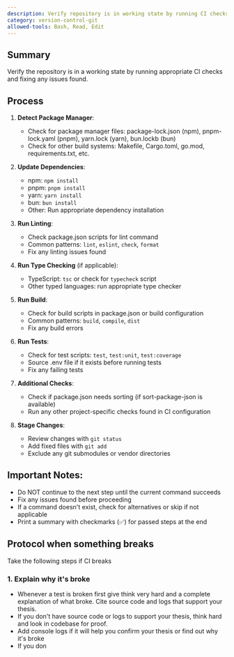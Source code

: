 ```yaml
---
description: Verify repository is in working state by running CI checks and fixing issues
category: version-control-git
allowed-tools: Bash, Read, Edit
---
```


## Summary

Verify the repository is in a working state by running appropriate CI checks and fixing any issues found.

## Process

1. **Detect Package Manager**:
   - Check for package manager files: package-lock.json (npm), pnpm-lock.yaml (pnpm), yarn.lock (yarn), bun.lockb (bun)
   - Check for other build systems: Makefile, Cargo.toml, go.mod, requirements.txt, etc.

2. **Update Dependencies**:
   - npm: `npm install`
   - pnpm: `pnpm install`
   - yarn: `yarn install`
   - bun: `bun install`
   - Other: Run appropriate dependency installation

3. **Run Linting**:
   - Check package.json scripts for lint command
   - Common patterns: `lint`, `eslint`, `check`, `format`
   - Fix any linting issues found

4. **Run Type Checking** (if applicable):
   - TypeScript: `tsc` or check for `typecheck` script
   - Other typed languages: run appropriate type checker

5. **Run Build**:
   - Check for build scripts in package.json or build configuration
   - Common patterns: `build`, `compile`, `dist`
   - Fix any build errors

6. **Run Tests**:
   - Check for test scripts: `test`, `test:unit`, `test:coverage`
   - Source .env file if it exists before running tests
   - Fix any failing tests

7. **Additional Checks**:
   - Check if package.json needs sorting (if sort-package-json is available)
   - Run any other project-specific checks found in CI configuration

8. **Stage Changes**:
   - Review changes with `git status`
   - Add fixed files with `git add`
   - Exclude any git submodules or vendor directories

## Important Notes:

- Do NOT continue to the next step until the current command succeeds
- Fix any issues found before proceeding
- If a command doesn't exist, check for alternatives or skip if not applicable
- Print a summary with checkmarks (✅) for passed steps at the end

## Protocol when something breaks

Take the following steps if CI breaks

### 1. Explain why it's broke

- Whenever a test is broken first give think very hard and a complete explanation of what broke. Cite source code and logs that support your thesis.
- If you don't have source code or logs to support your thesis, think hard and look in codebase for proof.
- Add console logs if it will help you confirm your thesis or find out why it's broke
- If you don
